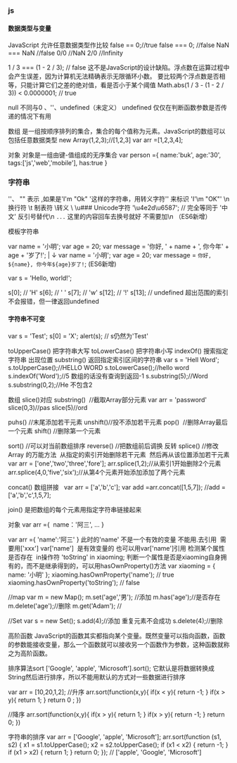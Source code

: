 ### js
#### 数据类型与变量
JavaScript 允许任意数据类型作比较
false == 0;//true
false === 0; //false
NaN === NaN //false
0/0 //NaN
2/0 //Infinity

1 / 3 === (1 - 2 / 3); // false
这不是JavaScript的设计缺陷。浮点数在运算过程中会产生误差，因为计算机无法精确表示无限循环小数。
要比较两个浮点数是否相等，只能计算它们之差的绝对值，看是否小于某个阈值
Math.abs(1 / 3 - (1 - 2 / 3)) < 0.0000001; // true

null 不同与0 、''、undefined（未定义）  undefined 仅仅在判断函数参数是否传递的情况下有用

数组  是一组按顺序排列的集合，集合的每个值称为元素。JavaScript的数组可以包括任意数据类型
new Array(1,2,3);//[1,2,3]
var arr =[1,2,3,4];

对象 对象是一组由键-值组成的无序集合
var person ={
  name:'buk',
  age:'30',
  tags:['js','web','mobile'],
  has:true
}

### 字符串
''、 ""  表示  ,如果是'I'm "Ok" '这样的字符串，用转义字符'\' 来标识 'I\'\m \"OK\"'
\n 换行符  \t 制表符  \\转义 \    \u### Unicode字符  '\u4e2d\u6587'; // 完全等同于 '中文'
反引号替代\n  `...`  这里的内容回车去换号就好 不需要加\n  （ES6新增）

模板字符串 

var name = '小明';
var age = 20;
var message = '你好, ' + name + ', 你今年' + age + '岁了!';
      |
      ↓
var name = '小明';
var age = 20;
var message = `你好, ${name}, 你今年${age}岁了!`;
(ES6新增)

var s = 'Hello, world!';

s[0]; // 'H'
s[6]; // ' '
s[7]; // 'w'
s[12]; // '!'
s[13]; // undefined 超出范围的索引不会报错，但一律返回undefined

#### 字符串不可变
var s = 'Test';
s[0] = 'X';
alert(s); // s仍然为'Test'


toUpperCase()  把字符串大写
toLowerCase() 把字符串小写
indexOf() 搜索指定字符串 出现位置
substring() 返回指定索引区间的字符串
var s = 'Hell Word';
s.toUpperCase();//HELLO WORD
s.toLowerCase();//hello word
s.indexOf('Word');//5 数组的话没有查询到返回-1
s.substring(5);//Word  
s.substring(0,2);//He 不包含2

数组
slice()对应 substring()  //截取Array部分元素
var arr = 'password' 
slice(0,3)//pas
slice(5)//ord


puhs() //末尾添加若干元素
unshift()//投不添加若干元素
pop()  //删除Array最后一个元素
shift() //删除第一个元素


sort() //可以对当前数组排序 
reverse()  //把数组前后调换 反转
splice()  //修改Array 的万能方法  从指定的索引开始删除若干元素  然后再从该位置添加若干元素
var arr = ['one','two','three','fore'];
arr.splice(1,2);//从索引1开始删除2个元素
arr.splice(4,0,'five','six');//从第4个元素开始添加添加了两个元素

concat() 数组拼接  
var arr = ['a','b','c'];
var add =arr.concat([1,5,7]);
//add = ['a','b','c',1,5,7];

join() 是把数组的每个元素用指定字符串链接起来 

对象
var arr ={
  name：'阿三',
  ...
}

var arr ={
  'name':'阿三'
}
此时的'name' 不是一个有效的变量 不能用.去引用  需要用['xxx']
var['name']  是有效变量的 也可以用var['name']引用
检测某个属性是否存在  in操作符
'toString' in xiaoming;
判断一个属性是否是xiaoming自身拥有的，而不是继承得到的，可以用hasOwnProperty()方法
var xiaoming = {
    name: '小明'
};
xiaoming.hasOwnProperty('name'); // true
xiaoming.hasOwnProperty('toString'); // false

//map
var m = new Map();
m.set('age','男'); //添加
m.has('age');//是否存在
m.delete('age');//删除
m.get('Adam'); // 


//Set
var s = new Set();
s.add(4);//添加 重复元素不会成功
s.delete(4);//删除


高阶函数
JavaScript的函数其实都指向某个变量。既然变量可以指向函数，函数的参数能接收变量，那么一个函数就可以接收另一个函数作为参数，这种函数就称之为高阶函数。

排序算法sort 
['Google', 'apple', 'Microsoft'].sort();
它默认是将数据转换成String然后进行排序，所以不能用默认的方式对一些数据进行排序

var arr = [10,20,1,2];
//升序
arr.sort(function(x,y){
  if(x < y){
  return -1;
  }
  if(x > y){
    return 1;
  }
  return 0 ;
})

//降序
arr.sort(function(x,y){
  if(x > y){
    return 1;
  }
  if(x > y){
    return -1;
  }
  return 0;
})

字符串的排序
var arr = ['Google', 'apple', 'Microsoft'];
arr.sort(function (s1, s2) {
    x1 = s1.toUpperCase();
    x2 = s2.toUpperCase();
    if (x1 < x2) {
        return -1;
    }
    if (x1 > x2) {
        return 1;
    }
    return 0;
}); // ['apple', 'Google', 'Microsoft']



